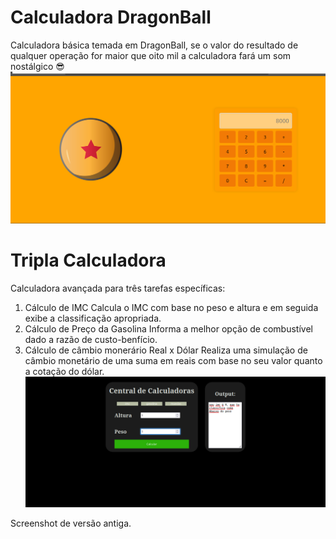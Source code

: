 # Calculadora DragonBall

Calculadora básica temada em DragonBall, se o valor do resultado de qualquer operação for maior que oito mil a calculadora fará um som nostálgico :sunglasses:
![calculadora com tema de dbz](calculadora1.png)

# Tripla Calculadora 

Calculadora avançada para três tarefas específicas:
1. Cálculo de IMC
   Calcula o IMC com base no peso e altura e em seguida exibe a classificação apropriada.
2. Cálculo de Preço da Gasolina
   Informa a melhor opção de combustível dado a razão de custo-benfício.
3. Cálculo de câmbio monerário Real x Dólar
  Realiza uma simulação de câmbio monetário de uma suma em reais com base no seu valor quanto a cotação do dólar.
![calculadora tripla](calculadora2.png)

Screenshot de versão antiga.
